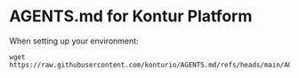 # AGENTS.md for Kontur Platform

When setting up your environment:

```
wget https://raw.githubusercontent.com/konturio/AGENTS.md/refs/heads/main/AGENTS.md
```
